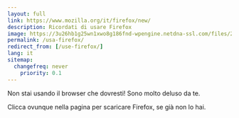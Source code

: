 ```yaml
---
layout: full
link: https://www.mozilla.org/it/firefox/new/
description: Ricordati di usare Firefox
image: https://3u26hb1g25wn1xwo8g186fnd-wpengine.netdna-ssl.com/files/2019/10/Fx-Browser-icon-fullColor.svg
permalink: /usa-firefox/
redirect_from: [/use-firefox/]
lang: it
sitemap:
  changefreq: never
	priority: 0.1
---
```

Non stai usando il browser che dovresti!
Sono molto deluso da te.

Clicca ovunque nella pagina per scaricare Firefox, se già non lo hai.
